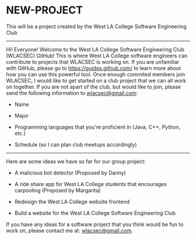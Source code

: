 # NEW-PROJECT
This will be a project created by the West LA College Software Engineering Club
***
Hi! Everyone! Welcome to the West LA College Software Engineering Club (WLACSEC) GitHub! This is where West LA College software engineers can contribute to projects that WLACSEC is working on. If you are unfamiliar with GitHub, please go to https://guides.github.com/ to learn more about how you can use this powerful tool. Once enough commited members join WLACSEC, I would like to get started on a club project that we can all work on together. If you are not apart of the club, but would like to join, please send the following information to wlacsec@gmail.com:

- Name

- Major

- Programming languages that you're proficient in (Java, C++, Python, etc.)

- Schedule (so I can plan club meetups accordingly)

***
Here are some ideas we have so far for our group project:

- A malicious bot detector (Proposed by Danny)

- A ride share app for West LA College students that encourages carpooling (Proposed by Margarita)

- Redesign the West LA College website frontend

- Build a website for the West LA College Software Engineering Club 

If you have any ideas for a software project that you think would be fun to work on, please contact me at: wlacsec@gmail.com.
